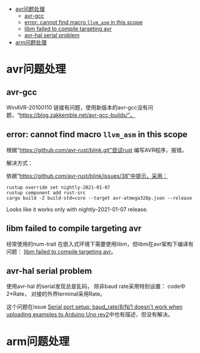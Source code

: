 
- [avr问题处理](#avr问题处理)
  - [avr-gcc](#avr-gcc)
  - [error: cannot find macro `llvm_asm` in this scope](#error-cannot-find-macro-llvm_asm-in-this-scope)
  - [libm  failed to compile targeting avr](#libm--failed-to-compile-targeting-avr)
  - [avr-hal serial problem](#avr-hal-serial-problem)
- [arm问题处理](#arm问题处理)



# avr问题处理

 ## avr-gcc

  WinAVR-20100110 链接有问题，使用新版本的avr-gcc没有问题，“https://blog.zakkemble.net/avr-gcc-builds/”。

  ## error: cannot find macro `llvm_asm` in this scope

  根据"https://github.com/avr-rust/blink.git"尝试rust 编写AVR程序，报错。

  解决方式：

  依据“https://github.com/avr-rust/blink/issues/38”中提示，采用：
  ```shell
  rustup override set nightly-2021-01-07
rustup component add rust-src
cargo build -Z build-std=core --target avr-atmega328p.json --release
```
Looks like it works only with nightly-2021-01-07 release.


## libm  failed to compile targeting avr

经常使用的num-trait 在嵌入式环境下需要使用libm，但libm在avr架构下编译有问题：
[libm  failed to compile targeting avr](https://github.com/rust-lang/libm/issues/250)。 

## avr-hal serial problem

使用avr-hal 的serial发现总是乱码， 除非baud rate采用特别设置： code中 2*Rate， 对接的外界terminal采用Rate。

这个问题在issue [Serial port setup: baud_rate/8/N/1 doesn't work when uploading examples to Arduino Uno rev2](https://github.com/Rahix/avr-hal/issues/67)中也有描述，但没有解决。

# arm问题处理